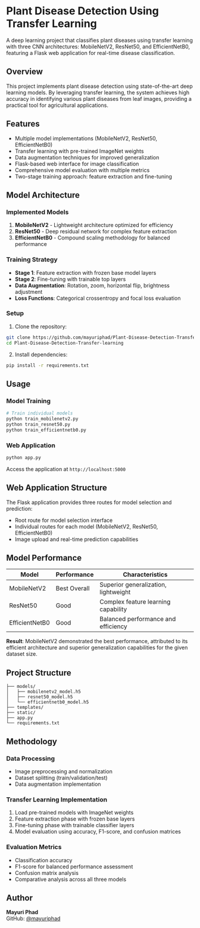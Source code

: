 # Plant Disease Detection Using Transfer Learning

A deep learning project that classifies plant diseases using transfer learning with three CNN architectures: MobileNetV2, ResNet50, and EfficientNetB0, featuring a Flask web application for real-time disease classification.

## Overview

This project implements plant disease detection using state-of-the-art deep learning models. By leveraging transfer learning, the system achieves high accuracy in identifying various plant diseases from leaf images, providing a practical tool for agricultural applications.

## Features

- Multiple model implementations (MobileNetV2, ResNet50, EfficientNetB0)
- Transfer learning with pre-trained ImageNet weights
- Data augmentation techniques for improved generalization
- Flask-based web interface for image classification
- Comprehensive model evaluation with multiple metrics
- Two-stage training approach: feature extraction and fine-tuning

## Model Architecture

### Implemented Models
1. **MobileNetV2** - Lightweight architecture optimized for efficiency
2. **ResNet50** - Deep residual network for complex feature extraction
3. **EfficientNetB0** - Compound scaling methodology for balanced performance

### Training Strategy
- **Stage 1**: Feature extraction with frozen base model layers
- **Stage 2**: Fine-tuning with trainable top layers
- **Data Augmentation**: Rotation, zoom, horizontal flip, brightness adjustment
- **Loss Functions**: Categorical crossentropy and focal loss evaluation


### Setup
1. Clone the repository:
```bash
git clone https://github.com/mayuriphad/Plant-Disease-Detection-Transfer-learning.git
cd Plant-Disease-Detection-Transfer-learning
```

2. Install dependencies:
```bash
pip install -r requirements.txt
```

## Usage

### Model Training
```bash
# Train individual models
python train_mobilenetv2.py
python train_resnet50.py
python train_efficientnetb0.py
```

### Web Application
```bash
python app.py
```
Access the application at `http://localhost:5000`

## Web Application Structure

The Flask application provides three routes for model selection and prediction:
- Root route for model selection interface
- Individual routes for each model (MobileNetV2, ResNet50, EfficientNetB0)
- Image upload and real-time prediction capabilities

## Model Performance

| Model | Performance | Characteristics |
|-------|------------|----------------|
| MobileNetV2 | Best Overall | Superior generalization, lightweight |
| ResNet50 | Good | Complex feature learning capability |
| EfficientNetB0 | Good | Balanced performance and efficiency |

**Result**: MobileNetV2 demonstrated the best performance, attributed to its efficient architecture and superior generalization capabilities for the given dataset size.

## Project Structure

```
├── models/
│   ├── mobilenetv2_model.h5
│   ├── resnet50_model.h5
│   └── efficientnetb0_model.h5
├── templates/
├── static/
├── app.py
└── requirements.txt
```

## Methodology

### Data Processing
- Image preprocessing and normalization
- Dataset splitting (train/validation/test)
- Data augmentation implementation

### Transfer Learning Implementation
1. Load pre-trained models with ImageNet weights
2. Feature extraction phase with frozen base layers
3. Fine-tuning phase with trainable classifier layers
4. Model evaluation using accuracy, F1-score, and confusion matrices

### Evaluation Metrics
- Classification accuracy
- F1-score for balanced performance assessment
- Confusion matrix analysis
- Comparative analysis across all three models



## Author

**Mayuri Phad**  
GitHub: [@mayuriphad](https://github.com/mayuriphad)